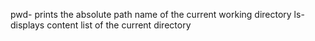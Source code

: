 pwd- prints the absolute path name of the current working directory
ls- displays content list of the current directory
